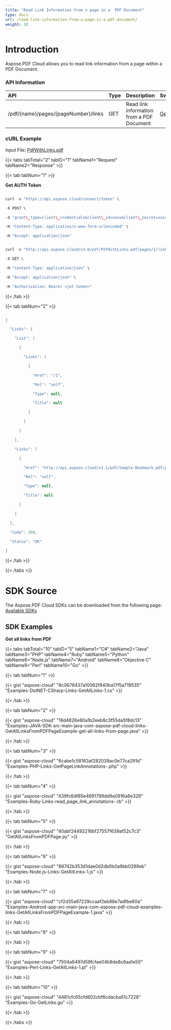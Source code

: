 ```yaml
---
title: "Read Link Information from a page in a  PDF Document"
type: docs
url: /read-link-information-from-a-page-in-a-pdf-document/
weight: 10
---
```


# **Introduction**
Aspose.PDF Cloud allows you to read link information from a page within a PDF Document.
### **API Information**

|**API**|**Type**|**Description**|**Swagger Link**|
| :- | :- | :- | :- |
|/pdf/{name}/pages/{pageNumber}/links|GET|Read link information from a PDF Document|[GetPageLinkAnnotations](https://apireference.aspose.cloud/pdf/#!/Links/GetPageLinkAnnotations)|
### **cURL Example**
Input File: [PdfWithLinks.pdf](attachments/1245470/1512042.pdf)

{{< tabs tabTotal="2" tabID="1" tabName1="Request" tabName2="Response" >}}

{{< tab tabNum="1" >}}

**Get AUTH Token**

```java

curl -v "https://api.aspose.cloud/connect/token" \

-X POST \

-d "grant\_type=client\_credentials&client\_id=xxxx&client\_secret=xxxx" \

-H "Content-Type: application/x-www-form-urlencoded" \

-H "Accept: application/json"

```

```java

curl -v "http://api.aspose.cloud/v3.0/pdf/PdfWithLinks.pdf/pages/1/links" \

-X GET \

-H "Content-Type: application/json" \

-H "Accept: application/json" \

-H "Authorization: Bearer <jwt token>"

```

{{< /tab >}}

{{< tab tabNum="2" >}}

```java

{

  "Links": {

    "List": [

      {

        "Links": [

          {

            "Href": "/1",

            "Rel": "self",

            "Type": null,

            "Title": null

          }

        ]

      }

    ],

    "Links": [

      {

        "Href": "http://api.aspose.cloud/v1.1/pdf/Sample-Bookmark.pdf/pages/1/links",

        "Rel": "self",

        "Type": null,

        "Title": null

      }

    ]

  },

  "Code": 200,

  "Status": "OK"

}

```

{{< /tab >}}

{{< /tabs >}}
# **SDK Source**
The Aspose.PDF Cloud SDKs can be downloaded from the following page: [Available SDKs](/available-sdks-html/)
## **SDK Examples**
**Get all links from PDF**

{{< tabs tabTotal="10" tabID="5" tabName1="C#" tabName2="Java" tabName3="PHP" tabName4="Ruby" tabName5="Python" tabName6="Node.js" tabName7="Android" tabName8="Objective C" tabName9="Perl" tabName10="Go" >}}

{{< tab tabNum="1" >}}

{{< gist "aspose-cloud" "8c0678437a10062f840ba17f5a719535" "Examples-DotNET-CSharp-Links-GetAllLinks-1.cs" >}}

{{< /tab >}}

{{< tab tabNum="2" >}}

{{< gist "aspose-cloud" "18d4826e80a1b2eeb8c3f55da5f8dc13" "Examples-JAVA-SDK-src-main-java-com-aspose-pdf-cloud-links-GetAllLinksFromPDFPageExample-get-all-links-from-page.java" >}}

{{< /tab >}}

{{< tab tabNum="3" >}}

{{< gist "aspose-cloud" "6cabe1c58163af282039ac0e77ca291d" "Examples-PHP-Links-GetPageLinkAnnotations-.php" >}}

{{< /tab >}}

{{< tab tabNum="4" >}}

{{< gist "aspose-cloud" "439fc6df85e4691799dd9a0916a6e326" "Examples-Ruby-Links-read\_page\_link\_annotations-.rb" >}}

{{< /tab >}}

{{< tab tabNum="5" >}}

{{< gist "aspose-cloud" "40abf24492216bf27557f639af52c7c3" "GetAllLinksFromPDFPage.py" >}}

{{< /tab >}}

{{< tab tabNum="6" >}}

{{< gist "aspose-cloud" "86742b353d1dae0d2db0b0a9bb0299eb" "Examples-Node.js-Links-GetAllLinks-1.js" >}}

{{< /tab >}}

{{< tab tabNum="7" >}}

{{< gist "aspose-cloud" "cf2d35a97229ccaaf2eb88e7adfbe80a" "Examples-Android-app-src-main-java-com-aspose-pdf-cloud-examples-links-GetAllLinksFromPDFPageExample-1.java" >}}

{{< /tab >}}

{{< tab tabNum="8" >}}

{{< /tab >}}

{{< tab tabNum="9" >}}

{{< gist "aspose-cloud" "7504a6497d59fcfae04b9de8c6aa1e50" "Examples-Perl-Links-GetAllLinks-1.pl" >}}

{{< /tab >}}

{{< tab tabNum="10" >}}

{{< gist "aspose-cloud" "4481cfc65cfd602cbf6cdacba51c7228" "Examples-Go-GetLinks.go" >}}

{{< /tab >}}

{{< /tabs >}}
